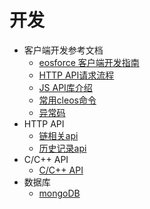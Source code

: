 # 开发

   - 客户端开发参考文档
       - [eosforce 客户端开发指南](zh-cn/eosforce_client_develop_guild.md)
       - [HTTP API请求流程](zh-cn/eosforce_http_api_develop.md)
       - [JS API库介绍](zh-cn/eosjs_api_doc.md) 
       - [常用cleos命令](zh-cn/eosforce_cleos_eg.md)
       - [异常码](zh-cn/eosforce_exception_code.md)
   - HTTP API
       - [链相关api](zh-cn/eosforce_http_chain_api.md)
       - [历史记录api](zh-cn/eosforce_http_history_api.md)
   - C/C++ API
       - [C/C++ API](https://developers.eos.io/eosio-cpp/reference)
   - 数据库
       - [mongoDB](zh-cn/mongodb.md)